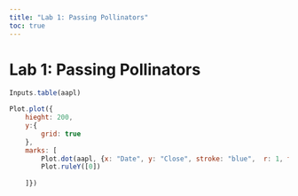 ```yaml
---
title: "Lab 1: Passing Pollinators"
toc: true
---
```


# Lab 1: Passing Pollinators

<!-- ```js 
const text = view(Inputs.text())
```
this is the value of text: ${text} -->

<!-- 
```js
Plot.plot({
    width:300,
    height: 200,
    marks: [
        Plot.frame(),
        Plot.text(["text"], { frameAnchor: "middle"})
    ]
    })
``` -->

```js
Inputs.table(aapl)
```

```js
Plot.plot({
    hieght: 200, 
    y:{
        grid: true
    },
    marks: [
        Plot.dot(aapl, {x: "Date", y: "Close", stroke: "blue",  r: 1, tip: true}),
        Plot.ruleY([0])
        
    ]})
```